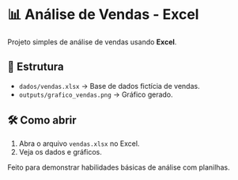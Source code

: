 # 📊 Análise de Vendas - Excel

Projeto simples de análise de vendas usando **Excel**.

## 📂 Estrutura
- `dados/vendas.xlsx` → Base de dados fictícia de vendas.
- `outputs/grafico_vendas.png` → Gráfico gerado.

## 🛠 Como abrir
1. Abra o arquivo `vendas.xlsx` no Excel.
2. Veja os dados e gráficos.

Feito para demonstrar habilidades básicas de análise com planilhas.
